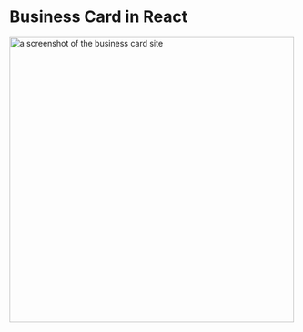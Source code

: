 # Business Card in React

<img src="screenshot.png" alt="a screenshot of the business card site" width="500px" height="auto" />
